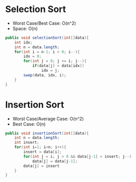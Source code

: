 # Selection Sort

* Worst Case/Best Case: O(n^2)
* Space: O(n)
```java
public void selectionSort(int[]data){
    int idx;
    int n = data.length;
    for(int i = n-1; i > 0; i--){
        idx = 0;
        for(int j = 0; j <= i; j--){
            if(data[j] > data[idx])
                idx = j;
        swap(data, idx, i);
    }
}
```

# Insertion Sort

* Worst Case/Average Case: O(n^2)
* Best Case: O(n)

```java
public void insertionSort(int[]data){
    int n = data.length;
    int insert;
    for(int i=1; i<n; i++){
        insert = data[i];
        for(int j = i; j > 0 && data[j-1] > insert; j--)
            data[j] = data[j-1];
        data[j] = insert
    }
}
            
